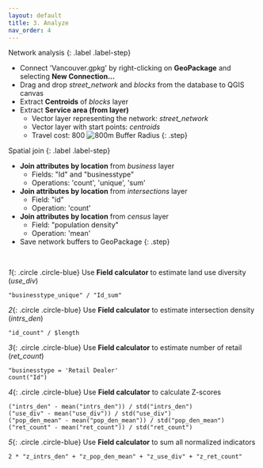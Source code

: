 ```yaml
---
layout: default
title: 3. Analyze
nav_order: 4
---
```


Network analysis
{: .label .label-step}
- Connect 'Vancouver.gpkg' by right-clicking on <b>GeoPackage</b> and selecting <b>New Connection...</b>
- Drag and drop <i>street_network</i> and <i>blocks</i> from the database to QGIS canvas
- Extract <b>Centroids</b> of <i>blocks</i> layer
- Extract <b>Service area (from layer)</b>
  * Vector layer representing the network: <em>street_network</em>
  * Vector layer with start points: <em>centroids</em>
  * Travel cost: 800
![800m Buffer Radius](https://github.com/ubc-library-rc/qgis-walkability/blob/master/images/map_buffers.png?raw=true)
{: .step}

Spatial join
{: .label .label-step}
- <b>Join attributes by location</b> from <i>business</i> layer
  * Fields: "Id" and "businesstype"
  * Operations: 'count', 'unique', 'sum'
- <b>Join attributes by location</b> from <i>intersections</i> layer
  * Field: "id"
  * Operation: 'count' <br>
- <b>Join attributes by location</b> from <i>census</i> layer
  * Field: "population density"
  * Operation: 'mean'
- Save network buffers to GeoPackage
{: .step}

<br>

*1*{: .circle .circle-blue} Use <b>Field calculator</b> to estimate land use diversity (<i>use_div</i>)
  ```
  "businesstype_unique" / "Id_sum"
  ```
*2*{: .circle .circle-blue} Use <b>Field calculator</b> to estimate intersection density (<i>intrs_den</i>)
  ```
  "id_count" / $length
  ```
*3*{: .circle .circle-blue} Use <b>Field calculator</b> to estimate number of retail (<i>ret_count</i>)
  ```
  "businesstype = 'Retail Dealer'
  count("Id")
  ```
*4*{: .circle .circle-blue} Use <b>Field calculator</b> to calculate Z-scores
  ```
  ("intrs_den" - mean("intrs_den")) / std("intrs_den")
  ("use_div" - mean("use_div")) / std("use_div")
  ("pop_den_mean" - mean("pop_den_mean")) / std("pop_den_mean")
  ("ret_count" - mean("ret_count")) / std("ret_count")
  ```
*5*{: .circle .circle-blue} Use <b>Field calculator</b> to sum all normalized indicators
  ```
  2 * "z_intrs_den" + "z_pop_den_mean" + "z_use_div" + "z_ret_count"
  ```
